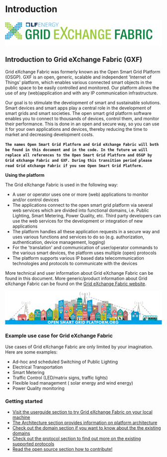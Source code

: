 # Introduction

![Grid eXchange Fabric](.gitbook/assets/gxf-big.png)

## Introduction to Grid eXchange Fabric \(GXF\)

Grid eXchange Fabric was formerly known as the Open Smart Grid Platform \(OSGP\). GXF is an open, generic, scalable and independent 'Internet of Things' platform, which enables various connected smart objects in the public space to be easily controlled and monitored. Our platform allows the use of any \(web\)application and with any IP communication infrastructure.

Our goal is to stimulate the development of smart and sustainable solutions. Smart devices and smart apps play a central role in the development of smart grids and smart societies. The open smart grid platform software enables you to connect to thousands of devices, control them, and monitor their performance. This is done in an open and secure way, so you can use it for your own applications and devices, thereby reducing the time to market and decreasing development costs.

**`The names Open Smart Grid Platform and Grid eXchange Fabric will both be found in this document and in the code. In the future we will replace all references to the Open Smart Grid Platform and OSGP by Grid eXchange Fabric and GXF. During this transition period please read Grid eXchange Fabric if you see Open Smart Grid Platform.`**

**Using the platform**

The Grid eXchange Fabric is used in the following way:

* A user or operator uses one or more \(web\) applications to monitor and/or control devices
* The applications connect to the open smart grid platform via several web services which are divided into functional domains, i.e. Public Lighting, Smart Metering, Power Quality, etc. Third party developers can use the web services  for the development or integration of new applications
* The platform handles all these application requests in a secure way and uses various functions and services to do so \(e.g. authorization, authentication, device management, logging\)
* For the 'translation' and communication of user/operator commands to the various smart devices, the platform uses multiple \(open\) protocols
* The platform supports various IP based data telecommunication technologies and protocols to communicate with the devices

More technical and user information about Grid eXchange Fabric can be found in this document. More generic/product information about Grid eXchange Fabric can be found on the [Grid eXchange Fabric website](https://www.lfenergy.org/projects/gxf/).

[![Grid eXchange Fabric](.gitbook/assets/Book-cover.jpg)](https://www.lfenergy.org/projects/gxf/)

### Example use case for Grid eXchange Fabric

Use cases of Grid eXchange Fabric are only limited by your imagination. Here are some examples:

* Ad-hoc and scheduled Switching of Public Lighting
* Electrical Transportation
* Smart Metering
* Traffic Control \(LED/matrix signs, traffic lights\)
* Flexible load management \( solar energy and wind energy\)
* Power Quality monitoring

### Getting started

* [Visit the userguide section to try Grid eXchange Fabric on your local machine](userguide/installationguide)
* [The Architecture section provides information on platform architecture](architecture)
* [Check out the domain section if you want to know about the the existing domains](domains)
* [Check out the protocol section to find out more on the existing supported protocols](protocols)
* [Read the open source section how to contribute!](opensourcecommunity)

